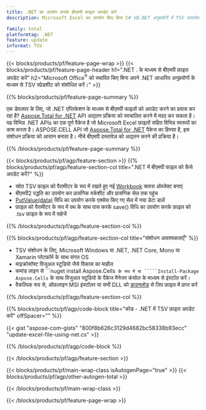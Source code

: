 ```yaml
---
title: .NET का उपयोग करके बीएमपी फ़ाइल अपडेट करें
description: Microsoft Excel का उपयोग किए बिना C# VB.NET अनुप्रयोगों में TSV दस्तावेज़ों को संशोधित करें। 

family: total
platformtag: .NET
feature: update
informat: TSV
---
```

{{< blocks/products/pf/feature-page-wrap >}}
{{< blocks/products/pf/feature-page-header h1=".NET . के माध्यम से बीएमपी फ़ाइल अपडेट करें" h2="Microsoft Office<sup>&reg;</sup> को स्थापित किए बिना अपने .NET आधारित अनुप्रयोगों के माध्यम से TSV स्प्रेडशीट को संशोधित करें।" >}}

{{% blocks/products/pf/feature-page-summary %}}

एक डेवलपर के लिए, जो .NET एप्लिकेशन के माध्यम से बीएमपी फाइलों को अपडेट करने का प्रयास कर रहा है? [Aspose.Total for .NET](https://products.aspose.com/total/net/) API अद्यतन प्रक्रिया को स्वचालित करने में मदद कर सकता है। यह विभिन्न .NET APIs का एक पूर्ण पैकेज है जो Microsoft Excel फ़ाइलों सहित विभिन्न स्वरूपों का काम करता है। ASPOSE.CELL API जो [Aspose.Total for .NET](https://products.aspose.com/total/net/) पैकेज का हिस्सा है, इस संशोधन प्रक्रिया को आसान बनाता है। नीचे बीएमपी दस्तावेज़ को अद्यतन करने की प्रक्रिया है।

{{% /blocks/products/pf/feature-page-summary %}}

{{< blocks/products/pf/agp/feature-section >}}
{{% blocks/products/pf/agp/feature-section-col title=".NET में बीएमपी फाइल को कैसे अपडेट करें?" %}}

- स्रोत TSV फ़ाइल को पैरामीटर के रूप में रखते हुए नई [Workbook](https://reference.aspose.com/cells/net/aspose.cells/workbook/) क्लास ऑब्जेक्ट बनाएं
- बीएमपी2 पद्धति का उपयोग कर प्रासंगिक वर्कशीट और प्रासंगिक सेल तक पहुंच
- [PutValue(data)](https://reference.aspose.com/cells/net/aspose.cells/cell/putvalue/) विधि का उपयोग करके एक्सेस किए गए सेल में नया डेटा डालें
- फ़ाइल को पैरामीटर के रूप में पथ के साथ पास करके save() विधि का उपयोग करके फ़ाइल को .tsv फ़ाइल के रूप में सहेजें

{{% /blocks/products/pf/agp/feature-section-col %}}

{{% blocks/products/pf/agp/feature-section-col title="संशोधन आवश्यकताएँ" %}}

- TSV संशोधन के लिए, Microsoft Windows या .NET, .NET Core, Mono या Xamarin प्लेटफ़ॉर्म के साथ संगत OS
- माइक्रोसॉफ्ट विजुअल स्टूडियो जैसे विकास का माहौल 
- कमांड लाइन से ```nuget install Aspose.Cells`` के रूप में या `````Install-Package Aspose.Cells`` के साथ विजुअल स्टूडियो के पैकेज मैनेजर कंसोल के माध्यम से इंस्टॉल करें।
- वैकल्पिक रूप से, ऑफ़लाइन MSI इंस्टॉलर या सभी DLL को [डाउनलोड](https://releases.aspose.com/cells/net) से ज़िप फ़ाइल में प्राप्त करें

{{% /blocks/products/pf/agp/feature-section-col %}}

{{% blocks/products/pf/agp/code-block title="कोड - .NET में TSV फ़ाइल अपडेट करें" offSpacer="" %}}

{{< gist "aspose-com-gists" "800f8b626c3129d4682bc58338b93ecc" "update-excel-file-using-net.cs" >}}

{{% /blocks/products/pf/agp/code-block %}}

{{< /blocks/products/pf/agp/feature-section >}}

{{< blocks/products/pf/main-wrap-class isAutogenPage="true" >}}
{{< blocks/products/pf/agp/other-autogen-total >}}

{{< /blocks/products/pf/main-wrap-class >}}

{{< /blocks/products/pf/feature-page-wrap >}}